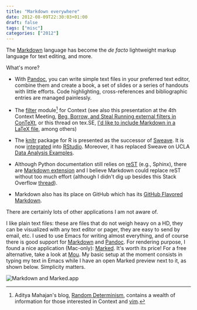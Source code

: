 ```yaml
---
title: "Markdown everywhere"
date: 2012-08-09T22:30:03+01:00
draft: false
tags: ["misc"]
categories: ["2012"]
---
```


The [Markdown](http://daringfireball.net/projects/markdown/) language has become the *de facto* lightweight markup language for text editing, and more.

What's more? 

- With [Pandoc](http://johnmacfarlane.net/pandoc/), you can write simple text files in your preferred text editor, combine them and create a book, a set of slides or a series of handouts with little efforts. Code highlighting, cross-references and bibliographic entries are managed painlessly.
  
- The [filter](https://github.com/adityam/filter) module[^1] for Context (see also this presentation at the 4th Context Meeting, [Beg, Borrow, and Steal Running external filters in ConTeXt](http://bit.ly/S42zdt), or this thread on tex.SE, [I'd like to include Markdown in a LaTeX file](http://tex.stackexchange.com/q/31159/2580), among others)
  
- The [knitr](http://yihui.name/knitr/) package for R is presented as the successor of [Sweave](http://www.statistik.lmu.de/~leisch/Sweave/). It is now [integrated](http://rstudio.org/docs/authoring/using_markdown) into [RStudio](http://rstudio.org/). Moreover, it has replaced Sweave on UCLA [Data Analysis Examples](http://www.ats.ucla.edu/stat/dae/).
  
- Although Python documentation still relies on [reST](http://sphinx.pocoo.org/rest.html) (e.g., Sphinx), there are [Markdown extension](http://freewisdom.org/projects/python-markdown/) and I believe Markdown could replace reST without too much effort (although I didn't dig up besides this Stack Overflow [thread](http://stackoverflow.com/q/2471804/420055)).
  
- Markdown also has its place on GitHub which has its [GitHub Flavored Markdown](http://github.github.com/github-flavored-markdown/).
  
There are certainly lots of other applications I am not aware of.

I like plain text files: these are files that do not weigh heavy on a HD, they can be visualized with any text editor or pager, they are easy to send by email, etc. I used to use Emacs for writing almost everything, and of course there is good support for [Markdown](http://jblevins.org/projects/markdown-mode/) and [Pandoc](http://wwwuser.gwdg.de/~jkremer/pandoc-mode.html). For rendering purpose, I found a nice application (Mac-only): [Marked](http://markedapp.com/). It's worth its price! For a free alternative, take a look at [Mou](http://mouapp.com/). My basic setup at the moment consists in typing my text in Emacs while I have an open Marked preview next to it, as shown below. Simplicity matters.

![Markdown and Marked.app](/img/20120809114509.png)


[^1]: Aditya Mahajan's blog, [Random Determinism](http://bit.ly/S42M0h), contains a wealth of information for those interested in Context and [vim](http://www.vim.org).
